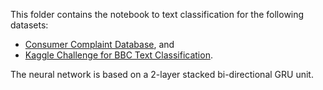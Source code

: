 This folder contains the notebook to text classification for the following datasets:

- [Consumer Complaint Database](https://catalog.data.gov/dataset/consumer-complaint-database), and
- [Kaggle Challenge for BBC Text Classification](https://www.kaggle.com/yufengdev/bbc-fulltext-and-category). 


The neural network is based on a 2-layer stacked bi-directional GRU unit.
